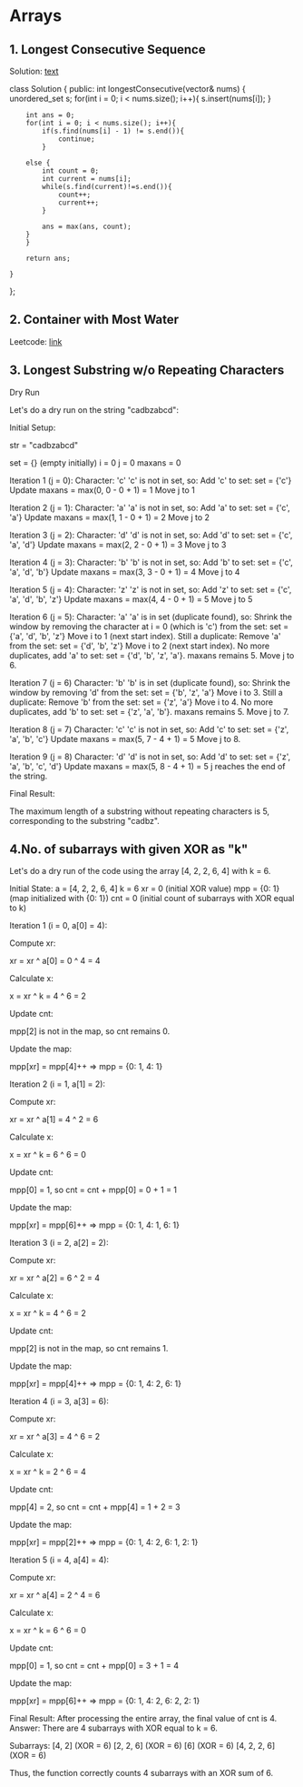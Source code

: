 # Arrays

## 1. Longest Consecutive Sequence

Solution: [text](https://www.youtube.com/watch?v=CBFn7zWMOBQ)

class Solution {
public:
    int longestConsecutive(vector<int>& nums) {
        unordered_set<int> s;
        for(int i = 0; i < nums.size(); i++){
            s.insert(nums[i]);
        }

        int ans = 0;
        for(int i = 0; i < nums.size(); i++){
            if(s.find(nums[i] - 1) != s.end()){
                continue;
            }

        else {
            int count = 0;
            int current = nums[i];
            while(s.find(current)!=s.end()){
                count++;
                current++;
            }

            ans = max(ans, count);
        }
        }

        return ans;

    }
};

## 2. Container with Most Water

Leetcode: [link](https://leetcode.com/problems/container-with-most-water/)



## 3. Longest Substring w/o Repeating Characters

Dry Run 

Let's do a dry run on the string "cadbzabcd":

Initial Setup:

str = "cadbzabcd"

set = {} (empty initially)
i = 0
j = 0
maxans = 0

Iteration 1 (j = 0):
Character: 'c'
'c' is not in set, so:
Add 'c' to set: set = {'c'}
Update maxans = max(0, 0 - 0 + 1) = 1
Move j to 1

Iteration 2 (j = 1):
Character: 'a'
'a' is not in set, so:
Add 'a' to set: set = {'c', 'a'}
Update maxans = max(1, 1 - 0 + 1) = 2
Move j to 2

Iteration 3 (j = 2):
Character: 'd'
'd' is not in set, so:
Add 'd' to set: set = {'c', 'a', 'd'}
Update maxans = max(2, 2 - 0 + 1) = 3
Move j to 3

Iteration 4 (j = 3):
Character: 'b'
'b' is not in set, so:
Add 'b' to set: set = {'c', 'a', 'd', 'b'}
Update maxans = max(3, 3 - 0 + 1) = 4
Move j to 4

Iteration 5 (j = 4):
Character: 'z'
'z' is not in set, so:
Add 'z' to set: set = {'c', 'a', 'd', 'b', 'z'}
Update maxans = max(4, 4 - 0 + 1) = 5
Move j to 5

Iteration 6 (j = 5):
Character: 'a'
'a' is in set (duplicate found), so:
Shrink the window by removing the character at i = 0 (which is 'c') from the set: set = {'a', 'd', 'b', 'z'}
Move i to 1 (next start index).
Still a duplicate: Remove 'a' from the set: set = {'d', 'b', 'z'}
Move i to 2 (next start index).
No more duplicates, add 'a' to set: set = {'d', 'b', 'z', 'a'}.
maxans remains 5.
Move j to 6.

Iteration 7 (j = 6)
Character: 'b'
'b' is in set (duplicate found), so:
Shrink the window by removing 'd' from the set: set = {'b', 'z', 'a'}
Move i to 3.
Still a duplicate: Remove 'b' from the set: set = {'z', 'a'}
Move i to 4.
No more duplicates, add 'b' to set: set = {'z', 'a', 'b'}.
maxans remains 5.
Move j to 7.

Iteration 8 (j = 7)
Character: 'c'
'c' is not in set, so:
Add 'c' to set: set = {'z', 'a', 'b', 'c'}
Update maxans = max(5, 7 - 4 + 1) = 5
Move j to 8.

Iteration 9 (j = 8)
Character: 'd'
'd' is not in set, so:
Add 'd' to set: set = {'z', 'a', 'b', 'c', 'd'}
Update maxans = max(5, 8 - 4 + 1) = 5
j reaches the end of the string.

Final Result:

The maximum length of a substring without repeating characters is 5, corresponding to the substring "cadbz".



## 4.No. of subarrays with given XOR as "k"

Let's do a dry run of the code using the array [4, 2, 2, 6, 4] with k = 6.

Initial State:
a = [4, 2, 2, 6, 4]
k = 6
xr = 0 (initial XOR value)
mpp = {0: 1} (map initialized with {0: 1})
cnt = 0 (initial count of subarrays with XOR equal to k)

Iteration 1 (i = 0, a[0] = 4):

Compute xr:

xr = xr ^ a[0] = 0 ^ 4 = 4

Calculate x:

x = xr ^ k = 4 ^ 6 = 2

Update cnt:

mpp[2] is not in the map, so cnt remains 0.

Update the map:

mpp[xr] = mpp[4]++ => mpp = {0: 1, 4: 1}


Iteration 2 (i = 1, a[1] = 2):

Compute xr:

xr = xr ^ a[1] = 4 ^ 2 = 6

Calculate x:

x = xr ^ k = 6 ^ 6 = 0

Update cnt:

mpp[0] = 1, so cnt = cnt + mpp[0] = 0 + 1 = 1

Update the map:

mpp[xr] = mpp[6]++ => mpp = {0: 1, 4: 1, 6: 1}



Iteration 3 (i = 2, a[2] = 2):

Compute xr:

xr = xr ^ a[2] = 6 ^ 2 = 4

Calculate x:

x = xr ^ k = 4 ^ 6 = 2

Update cnt:

mpp[2] is not in the map, so cnt remains 1.

Update the map:

mpp[xr] = mpp[4]++ => mpp = {0: 1, 4: 2, 6: 1}



Iteration 4 (i = 3, a[3] = 6):

Compute xr:

xr = xr ^ a[3] = 4 ^ 6 = 2

Calculate x:

x = xr ^ k = 2 ^ 6 = 4

Update cnt:

mpp[4] = 2, so cnt = cnt + mpp[4] = 1 + 2 = 3

Update the map:

mpp[xr] = mpp[2]++ => mpp = {0: 1, 4: 2, 6: 1, 2: 1}



Iteration 5 (i = 4, a[4] = 4):

Compute xr:

xr = xr ^ a[4] = 2 ^ 4 = 6

Calculate x:

x = xr ^ k = 6 ^ 6 = 0

Update cnt:

mpp[0] = 1, so cnt = cnt + mpp[0] = 3 + 1 = 4

Update the map:

mpp[xr] = mpp[6]++ => mpp = {0: 1, 4: 2, 6: 2, 2: 1}

Final Result:
After processing the entire array, the final value of cnt is 4.
Answer: There are 4 subarrays with XOR equal to k = 6.

Subarrays:
[4, 2] (XOR = 6)
[2, 2, 6] (XOR = 6)
[6] (XOR = 6)
[4, 2, 2, 6] (XOR = 6)

Thus, the function correctly counts 4 subarrays with an XOR sum of 6.






